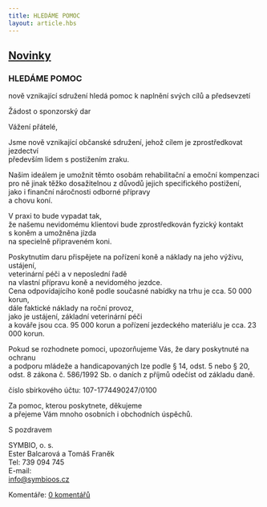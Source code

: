 ```yaml
---
title: HLEDÁME POMOC
layout: article.hbs
---
```

## [Novinky](index.php)

### HLEDÁME POMOC

nově vznikající sdružení hledá pomoc k naplnění svých cílů a předsevzetí  
  
Žádost o sponzorský dar  
  
Vážení přátelé,  
  
Jsme nově vznikající občanské sdružení, jehož cílem je zprostředkovat jezdectví  
především lidem s postižením zraku.  
  
Našim ideálem je umožnit těmto osobám rehabilitační a emoční kompenzaci  
pro ně jinak těžko dosažitelnou z důvodů jejich specifického postižení,  
jako i finanční náročnosti odborné přípravy  
a chovu koní.  
  
V praxi to bude vypadat tak,  
že našemu nevidomému klientovi bude zprostředkován fyzický kontakt  
s koněm a umožněna jízda  
na specielně připraveném koni.  
  
Poskytnutím daru přispějete na pořízení koně a náklady na jeho výživu, ustájení,  
veterinární péči a v neposlední řadě  
na vlastní přípravu koně a nevidomého jezdce.  
Cena odpovídajícího koně podle současné nabídky na trhu je cca. 50 000 korun,  
dále faktické náklady na roční provoz,  
jako je ustájení, základní veterinární péči  
a kováře jsou cca. 95 000 korun a pořízení jezdeckého materiálu je cca. 23 000 korun.  
  
Pokud se rozhodnete pomoci, upozorňujeme Vás, že dary poskytnuté na ochranu  
a podporu mládeže a handicapovaných lze podle § 14, odst. 5 nebo § 20, odst. 8 zákona č. 586/1992 Sb. o daních z příjmů odečíst od základu daně.  
  
číslo sbírkového účtu: 107-1774490247/0100  
  
Za pomoc, kterou poskytnete, děkujeme  
a přejeme Vám mnoho osobních i obchodních úspěchů.  
  
S pozdravem  
  
SYMBIO, o. s.  
Ester Balcarová a Tomáš Franěk  
Tel: 739 094 745  
E-mail:  
[info@symbioos.cz](mailform.php?mail=info@symbioos.cz)

  
  

Komentáře: [0 komentářů](komentare.php?typ2=0&id=2)